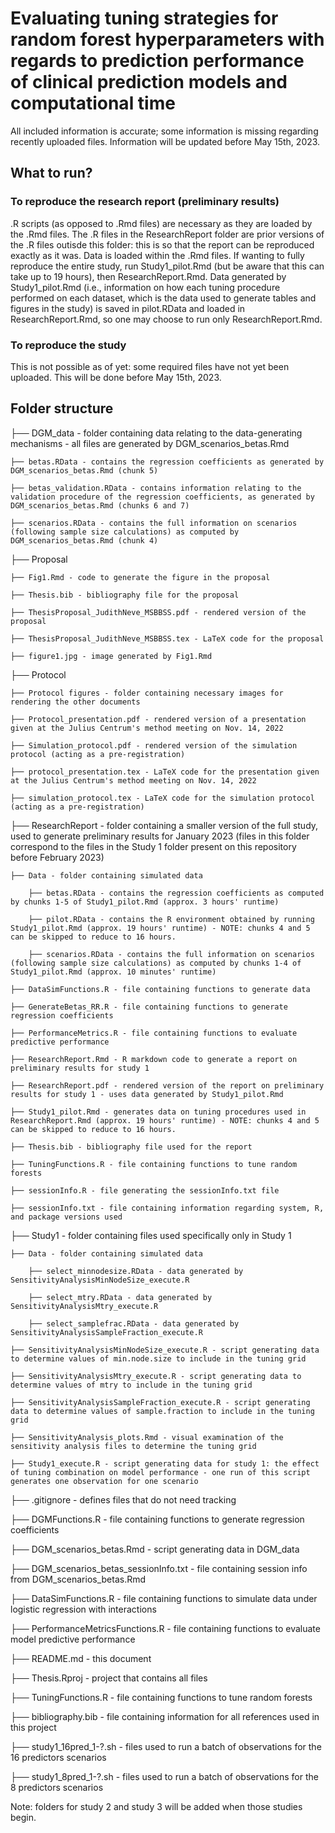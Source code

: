 # Evaluating tuning strategies for random forest hyperparameters with regards to prediction performance of clinical prediction models and computational time

All included information is accurate; some information is missing regarding recently uploaded files. Information will be updated before May 15th, 2023.

## What to run?

### To reproduce the research report (preliminary results)

.R scripts (as opposed to .Rmd files) are necessary as they are loaded by the .Rmd files. The .R files in the ResearchReport folder are prior versions of the .R files outisde this folder: this is so that the report can be reproduced exactly as it was. Data is loaded within the .Rmd files. If wanting to fully reproduce the entire study, run Study1_pilot.Rmd (but be aware that this can take up to 19 hours), then ResearchReport.Rmd. Data generated by Study1_pilot.Rmd (i.e., information on how each tuning procedure performed on each dataset, which is the data used to generate tables and figures in the study) is saved in pilot.RData and loaded in ResearchReport.Rmd, so one may choose to run only ResearchReport.Rmd.

### To reproduce the study

This is not possible as of yet: some required files have not yet been uploaded. This will be done before May 15th, 2023.

## Folder structure

├── DGM_data - folder containing data relating to the data-generating mechanisms - all files are generated by DGM_scenarios_betas.Rmd

    ├── betas.RData - contains the regression coefficients as generated by DGM_scenarios_betas.Rmd (chunk 5)

    ├── betas_validation.RData - contains information relating to the validation procedure of the regression coefficients, as generated by DGM_scenarios_betas.Rmd (chunks 6 and 7)

    ├── scenarios.RData - contains the full information on scenarios (following sample size calculations) as computed by DGM_scenarios_betas.Rmd (chunk 4)

├── Proposal

    ├── Fig1.Rmd - code to generate the figure in the proposal
    
    ├── Thesis.bib - bibliography file for the proposal
    
    ├── ThesisProposal_JudithNeve_MSBBSS.pdf - rendered version of the proposal
    
    ├── ThesisProposal_JudithNeve_MSBBSS.tex - LaTeX code for the proposal
    
    ├── figure1.jpg - image generated by Fig1.Rmd
    
├── Protocol

    ├── Protocol figures - folder containing necessary images for rendering the other documents
    
    ├── Protocol_presentation.pdf - rendered version of a presentation given at the Julius Centrum's method meeting on Nov. 14, 2022
    
    ├── Simulation_protocol.pdf - rendered version of the simulation protocol (acting as a pre-registration)
    
    ├── protocol_presentation.tex - LaTeX code for the presentation given at the Julius Centrum's method meeting on Nov. 14, 2022
    
    ├── simulation_protocol.tex - LaTeX code for the simulation protocol (acting as a pre-registration)
    
├── ResearchReport - folder containing a smaller version of the full study, used to generate preliminary results for January 2023 (files in this folder correspond to the files in the Study 1 folder present on this repository before February 2023)

    ├── Data - folder containing simulated data
    
        ├── betas.RData - contains the regression coefficients as computed by chunks 1-5 of Study1_pilot.Rmd (approx. 3 hours' runtime)
        
        ├── pilot.RData - contains the R environment obtained by running Study1_pilot.Rmd (approx. 19 hours' runtime) - NOTE: chunks 4 and 5 can be skipped to reduce to 16 hours.
        
        ├── scenarios.RData - contains the full information on scenarios (following sample size calculations) as computed by chunks 1-4 of Study1_pilot.Rmd (approx. 10 minutes' runtime)
    
    ├── DataSimFunctions.R - file containing functions to generate data
    
    ├── GenerateBetas_RR.R - file containing functions to generate regression coefficients
    
    ├── PerformanceMetrics.R - file containing functions to evaluate predictive performance
    
    ├── ResearchReport.Rmd - R markdown code to generate a report on preliminary results for study 1
    
    ├── ResearchReport.pdf - rendered version of the report on preliminary results for study 1 - uses data generated by Study1_pilot.Rmd
    
    ├── Study1_pilot.Rmd - generates data on tuning procedures used in ResearchReport.Rmd (approx. 19 hours' runtime) - NOTE: chunks 4 and 5 can be skipped to reduce to 16 hours.
    
    ├── Thesis.bib - bibliography file used for the report
    
    ├── TuningFunctions.R - file containing functions to tune random forests
    
    ├── sessionInfo.R - file generating the sessionInfo.txt file
    
    ├── sessionInfo.txt - file containing information regarding system, R, and package versions used
    
├── Study1 - folder containing files used specifically only in Study 1

    ├── Data - folder containing simulated data
    
        ├── select_minnodesize.RData - data generated by SensitivityAnalysisMinNodeSize_execute.R
    
        ├── select_mtry.RData - data generated by SensitivityAnalysisMtry_execute.R
    
        ├── select_samplefrac.RData - data generated by SensitivityAnalysisSampleFraction_execute.R

    ├── SensitivityAnalysisMinNodeSize_execute.R - script generating data to determine values of min.node.size to include in the tuning grid

    ├── SensitivityAnalysisMtry_execute.R - script generating data to determine values of mtry to include in the tuning grid

    ├── SensitivityAnalysisSampleFraction_execute.R - script generating data to determine values of sample.fraction to include in the tuning grid

    ├── SensitivityAnalysis_plots.Rmd - visual examination of the sensitivity analysis files to determine the tuning grid

    ├── Study1_execute.R - script generating data for study 1: the effect of tuning combination on model performance - one run of this script generates one observation for one scenario

├── .gitignore - defines files that do not need tracking

├── DGMFunctions.R - file containing functions to generate regression coefficients

├── DGM_scenarios_betas.Rmd - script generating data in DGM_data

├── DGM_scenarios_betas_sessionInfo.txt - file containing session info from DGM_scenarios_betas.Rmd

├── DataSimFunctions.R - file containing functions to simulate data under logistic regression with interactions

├── PerformanceMetricsFunctions.R - file containing functions to evaluate model predictive performance

├── README.md - this document

├── Thesis.Rproj - project that contains all files

├── TuningFunctions.R - file containing functions to tune random forests

├── bibliography.bib - file containing information for all references used in this project

├── study1_16pred_1-?.sh - files used to run a batch of observations for the 16 predictors scenarios

├── study1_8pred_1-?.sh - files used to run a batch of observations for the 8 predictors scenarios


Note: folders for study 2 and study 3 will be added when those studies begin.

